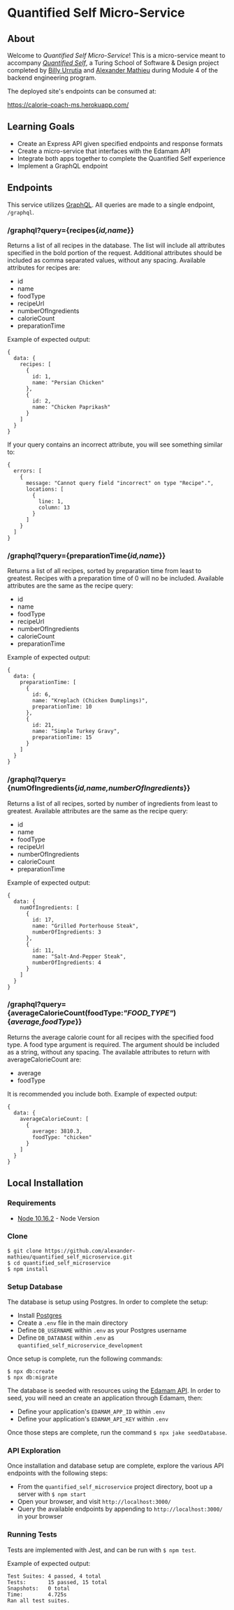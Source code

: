 # Quantified Self Micro-Service

## About

Welcome to _Quantified Self Micro-Service_! This is a micro-service meant to accompany [_Quantified Self_](https://github.com/CosmicSpagetti/quantified_self/), a Turing School of Software & Design project completed by [Billy Urrutia](https://github.com/CosmicSpagetti/) and [Alexander Mathieu](https://github.com/alexander-mathieu/) during Module 4 of the backend engineering program.

The deployed site's endpoints can be consumed at:

https://calorie-coach-ms.herokuapp.com/

## Learning Goals
* Create an Express API given specified endpoints and response formats
* Create a micro-service that interfaces with the Edamam API
* Integrate both apps together to complete the Quantified Self experience
* Implement a GraphQL endpoint

## Endpoints

This service utilizes [GraphQL](https://graphql.org/). All queries are made to a single endpoint, `/graphql`.

### /graphql?query={recipes{*id,name*}}

Returns a list of all recipes in the database. The list will include all attributes specified in the bold portion of the request.  Additional attributes should be included as comma separated values, without any spacing. Available attributes for recipes are:
* id
* name
* foodType
* recipeUrl
* numberOfIngredients
* calorieCount
* preparationTime

Example of expected output:
```
{
  data: {
    recipes: [
      {
        id: 1,
        name: "Persian Chicken"
      },
      {
        id: 2,
        name: "Chicken Paprikash"
      }
    ]
  }
}
```

If your query contains an incorrect attribute, you will see something similar to:
```
{
  errors: [
    {
      message: "Cannot query field "incorrect" on type "Recipe".",
      locations: [
        {
          line: 1,
          column: 13
        }
      ]
    }
  ]
}
```

### /graphql?query={preparationTime{*id,name*}}

Returns a list of all recipes, sorted by preparation time from least to greatest. Recipes with a preparation time of 0 will no be included. Available attributes are the same as the recipe query:
* id
* name
* foodType
* recipeUrl
* numberOfIngredients
* calorieCount
* preparationTime

Example of expected output:
```
{
  data: {
    preparationTime: [
      {
        id: 6,
        name: "Kreplach (Chicken Dumplings)",
        preparationTime: 10
      },
      {
        id: 21,
        name: "Simple Turkey Gravy",
        preparationTime: 15
      }
    ]
  }
}
```

### /graphql?query={numOfIngredients{*id,name,numberOfIngredients*}}

Returns a list of all recipes, sorted by number of ingredients from least to greatest. Available attributes are the same as the recipe query:
* id
* name
* foodType
* recipeUrl
* numberOfIngredients
* calorieCount
* preparationTime

Example of expected output:
```
{
  data: {
    numOfIngredients: [
      {
        id: 17,
        name: "Grilled Porterhouse Steak",
        numberOfIngredients: 3
      },
      {
        id: 11,
        name: "Salt-And-Pepper Steak",
        numberOfIngredients: 4
      }
    ]
  }
}
```

### /graphql?query={averageCalorieCount(foodType:*"FOOD_TYPE"*){*average,foodType*}}

Returns the average calorie count for all recipes with the specified food type. A food type argument is required. The argument should be included as a string, without any spacing. The available attributes to return with averageCalorieCount are:
* average
* foodType

It is recommended you include both. Example of expected output:
```
{
  data: {
    averageCalorieCount: [
      {
        average: 3810.3,
        foodType: "chicken"
      }
    ]
  }
}
```

## Local Installation

### Requirements

* [Node 10.16.2](https://nodejs.org/en/download/) - Node Version

### Clone

```
$ git clone https://github.com/alexander-mathieu/quantified_self_microservice.git
$ cd quantified_self_microservice
$ npm install
```

### Setup Database

The database is setup using Postgres. In order to complete the setup:

* Install [Postgres](https://www.postgresql.org/download/)
* Create a `.env` file in the main directory
* Define `DB_USERNAME` within `.env` as your Postgres username
* Define `DB_DATABASE` within `.env` as `quantified_self_microservice_development`

Once setup is complete, run the following commands:
```
$ npx db:create
$ npx db:migrate
```

The database is seeded with resources using the [Edamam API](https://developer.edamam.com/). In order to seed, you will need an create an application through Edamam, then:
* Define your application's `EDAMAM_APP_ID` within `.env`
* Define your application's `EDAMAM_API_KEY` within `.env`

Once those steps are complete, run the command `$ npx jake seedDatabase`.

### API Exploration

Once installation and database setup are complete, explore the various API endpoints with the following steps:
* From the `quantified_self_microservice` project directory, boot up a server with `$ npm start`
* Open your browser, and visit `http://localhost:3000/`
* Query the available endpoints by appending to `http://localhost:3000/` in your browser

### Running Tests

Tests are implemented with Jest, and can be run with `$ npm test`.

Example of expected output:
```
Test Suites: 4 passed, 4 total
Tests:       15 passed, 15 total
Snapshots:   0 total
Time:        4.725s
Ran all test suites.
